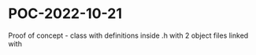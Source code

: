 # POC-2022-10-21
Proof of concept - class with definitions inside .h with 2 object files linked with
